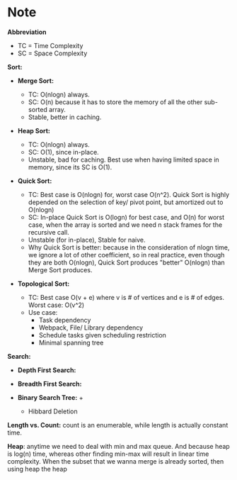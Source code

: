 # Note

**Abbreviation**
  + TC = Time Complexity
  + SC = Space Complexity

**Sort:**

  - **Merge Sort:**
    + TC: O(nlogn) always.
    + SC: O(n) because it has to store the memory of all the other sub-sorted array.
    + Stable, better in caching.

  - **Heap Sort:**
    + TC: O(nlogn) always.
    + SC: O(1), since in-place.
    + Unstable, bad for caching. Best use when having limited space in memory, since its SC is O(1).

  - **Quick Sort:**
    + TC: Best case is O(nlogn) for, worst case O(n^2). Quick Sort is highly depended on the selection of key/ pivot point, but amortized out to O(nlogn)
    + SC: In-place Quick Sort is O(logn) for best case, and O(n) for worst case, when the array is sorted and we need n stack frames for the recursive call.
    + Unstable (for in-place), Stable for naive.
    + Why Quick Sort is better: because in the consideration of nlogn time, we ignore a lot of other coefficient, so in real practice, even though they are both O(nlogn), Quick Sort produces "better" O(nlogn) than Merge Sort produces.

  - **Topological Sort:**
    + TC: Best case O(v + e) where v is # of vertices and e is # of edges. Worst case: O(v^2)
    + Use case:
      * Task dependency
      * Webpack, File/ Library dependency
      * Schedule tasks given scheduling restriction
      * Minimal spanning tree


**Search:**

  - **Depth First Search:**

  - **Breadth First Search:**

  - **Binary Search Tree:**
    +
    + Hibbard Deletion

**Length vs. Count:** count is an enumerable, while length is actually constant time.

**Heap**: anytime we need to deal with min and max queue. And because heap is log(n) time, whereas other finding min-max will result in linear time complexity. When the subset that we wanna merge is already sorted, then using heap the heap
